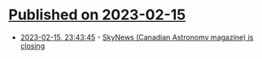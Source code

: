 # [Published on 2023-02-15](index.md)

* [2023-02-15, 23:43:45](https://news.ycombinator.com/item?id=34812652) - [SkyNews (Canadian Astronomy magazine) is closing](https://skynews.ca/skynews-is-closing/)
